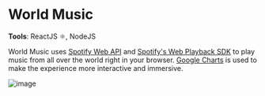 # World Music

**Tools**: ReactJS ⚛, NodeJS 

World Music uses [Spotify Web API](https://developer.spotify.com/documentation/web-api/) and [Spotify's Web Playback SDK](https://developer.spotify.com/documentation/web-playback-sdk/quick-start/) to play music from all over the world right in your browser. [Google Charts](https://react-google-charts.com/geo-chart) 
is used to make the experience more interactive 
and immersive.

![image](https://drive.google.com/uc?export=view&id=1miw2HLWS4FQybo-zyPYLNefTY34QPItV)

